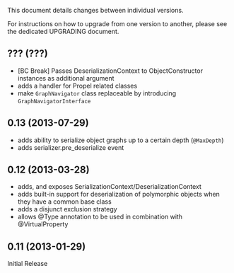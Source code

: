 This document details changes between individual versions.

For instructions on how to upgrade from one version to another, please see the dedicated UPGRADING document.

??? (???)
---------
- [BC Break] Passes DeserializationContext to ObjectConstructor instances as additional argument
- adds a handler for Propel related classes
- make `GraphNavigator` class replaceable by introducing `GraphNavigatorInterface`

0.13 (2013-07-29)
-----------------
- adds ability to serialize object graphs up to a certain depth (``@MaxDepth``)
- adds serializer.pre_deserialize event

0.12 (2013-03-28)
-----------------
- adds, and exposes SerializationContext/DeserializationContext
- adds built-in support for deserialization of polymorphic objects when they have a common base class
- adds a disjunct exclusion strategy
- allows @Type annotation to be used in combination with @VirtualProperty

0.11 (2013-01-29)
-----------------
Initial Release
